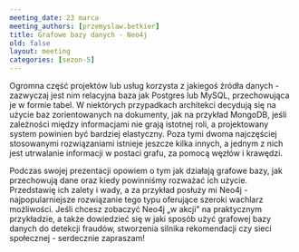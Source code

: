 ```yaml
---
meeting_date: 23 marca
meeting_authors: [przemyslaw.betkier]
title: Grafowe bazy danych - Neo4j
old: false
layout: meeting
categories: [sezon-5]
---
```


Ogromna część projektów lub usług korzysta z jakiegoś źródła danych - zazwyczaj jest nim relacyjna baza jak Postgres lub MySQL, przechowująca je w formie tabel. W niektórych przypadkach architekci decydują się na użycie baz zorientowanych na dokumenty, jak na przykład MongoDB, jeśli zależności między informacjami nie grają istotnej roli, a projektowany system powinien być bardziej elastyczny. Poza tymi dwoma najczęściej stosowanymi rozwiązaniami istnieje jeszcze kilka innych, a jednym z nich jest utrwalanie informacji w postaci grafu, za pomocą węzłów i krawędzi.

Podczas swojej prezentacji opowiem o tym jak działają grafowe bazy, jak przechowują dane oraz kiedy powinniśmy rozważać ich użycie. Przedstawię ich zalety i wady, a za przykład posłuży mi Neo4j - najpopularniejsze rozwiązanie tego typu oferujące szeroki wachlarz możliwości. Jeśli chcesz zobaczyć Neo4j „w akcji" na praktycznym przykładzie, a także dowiedzieć się w jaki sposób użyć grafowej bazy danych do detekcji fraudów, stworzenia silnika rekomendacji czy sieci społecznej - serdecznie zapraszam!